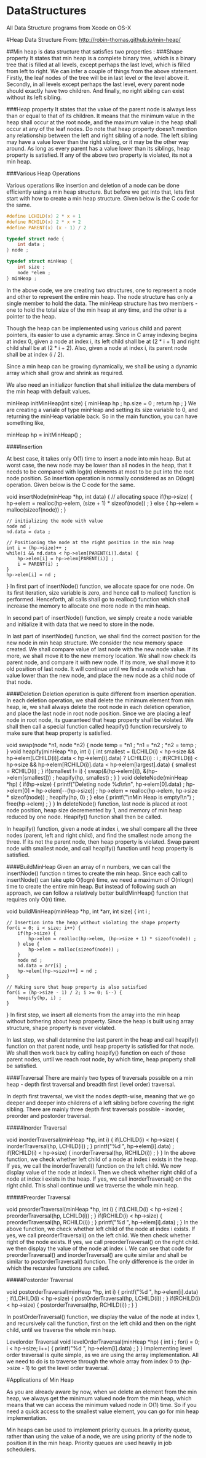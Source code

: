 # DataStructures
All Data Structure programs from Xcode on OS-X

#Heap Data Structure
From: http://robin-thomas.github.io/min-heap/

##Min heap is data structure that satisfies two properties :
###Shape property
It states that min heap is a complete binary tree, which is a binary tree that is filled at all levels, except perhaps the last level, which is filled from left to right.
We can infer a couple of things from the above statement. Firstly, the leaf nodes of the tree will be in last level or the level above it. Secondly, in all levels except perhaps the last level, every parent node should exactly have two children. And finally, no right sibilng can exist without its left sibling.

###Heap property
It states that the value of the parent node is always less than or equal to that of its children.
It means that the minimum value in the heap shall occur at the root node, and the maximum value in the heap shall occur at any of the leaf nodes. Do note that heap property doesn't mention any relationship between the left and right sibling of a node. The left sibling may have a value lower than the right sibling, or it may be the other way around. As long as every parent has a value lower than its siblings, heap property is satisfied.
If any of the above two property is violated, its not a min heap.

###Various Heap Operations

Various operations like insertion and deletion of a node can be done efficiently using a min heap structure. But before we get into that, lets first start with how to create a min heap structure. Given below is the C code for the same.

```c
#define LCHILD(x) 2 * x + 1
#define RCHILD(x) 2 * x + 2
#define PARENT(x) (x - 1) / 2

typedef struct node {
    int data ;
} node ;

typedef struct minHeap {
    int size ;
    node *elem ;
} minHeap ;
```

In the above code, we are creating two structures, one to represent a node and other to represent the entire min heap. The node structure has only a single member to hold the data. The minHeap structure has two members - one to hold the total size of the min heap at any time, and the other is a pointer to the heap.

Though the heap can be implemented using various child and parent pointers, its easier to use a dynamic array. Since in C array indexing begins at index 0, given a node at index i, its left child shall be at (2 * i + 1) and right child shall be at (2 * i + 2). Also, given a node at index i, its parent node shall be at index (i / 2).

Since a min heap can be growing dynamically, we shall be using a dynamic array which shall grow and shrink as required.

We also need an initializor function that shall initialize the data members of the min heap with default values.

minHeap initMinHeap(int size) {
    minHeap hp ;
    hp.size = 0 ;
    return hp ;
}
We are creating a variale of type minHeap and setting its size variable to 0, and returning the minHeap variable back. So in the main function, you can have something like,

minHeap hp = initMinHeap() ;

####Insertion

At best case, it takes only O(1) time to insert a node into min heap. But at worst case, the new node may be lower than all nodes in the heap, that it needs to be compared with log(n) elements at most to be put into the root node position. So insertion operation is normally considered as an O(logn) operation. Given below is the C code for the same.

void insertNode(minHeap *hp, int data) {
    // allocating space
    if(hp->size) {
        hp->elem = realloc(hp->elem, (size + 1) * sizeof(node)) ;
    } else {
        hp->elem = malloc(sizeof(node)) ;
    }

    // initializing the node with value
    node nd ;
    nd.data = data ;

    // Positioning the node at the right position in the min heap
    int i = (hp->size)++ ;
    while(i && nd.data < hp->elem[PARENT(i)].data) {
        hp->elem[i] = hp->elem[PARENT(i)] ;
        i = PARENT(i) ;
    }
    hp->elem[i] = nd ;
}
In first part of insertNode() function, we allocate space for one node. On its first iteration, size variable is zero, and hence call to malloc() function is performed. Henceforth, all calls shall go to realloc() function which shall increase the memory to allocate one more node in the min heap.

In second part of insertNode() function, we simply create a node variable and initialize it with data that we need to store in the node.

In last part of insertNode() function, we shall find the correct position for the new node in min heap structure. We consider the new memory space created. We shall compare value of last node with the new node value. If its more, we shall move it to the new memory location. We shall now check its parent node, and compare it with new node. If its more, we shall move it to old position of last node. It will continue until we find a node which has value lower than the new node, and place the new node as a child node of that node.

####Deletion
Deletion operation is quite different from insertion operation. In each deletion operation, we shall delete the minimum element from min heap, ie, we shall always delete the root node in each deletion operation, and place the last node in root node position. Since we are placing a leaf node in root node, its guaranteed that heap property shall be violated. We shall then call a special function called heapify() function recursively to make sure that heap property is satisfied.

void swap(node *n1, node *n2) {
    node temp = *n1 ;
    *n1 = *n2 ;
    *n2 = temp ;
}
void heapify(minHeap *hp, int i) {
    int smallest = (LCHILD(i) < hp->size && hp->elem[LCHILD(i)].data < hp->elem[i].data) ? LCHILD(i) : i ;
    if(RCHILD(i) < hp->size && hp->elem[RCHILD(i)].data < hp->elem[largest].data) {
        smallest = RCHILD(i) ;
    }
    if(smallest != i) {
        swap(&(hp->elem[i]), &(hp->elem[smallest])) ;
        heapify(hp, smallest) ;
    }
}
void deleteNode(minHeap *hp) {
    if(hp->size) {
        printf("Deleting node %d\n\n", hp->elem[0].data) ;
        hp->elem[0] = hp->elem[--(hp->size)] ;
        hp->elem = realloc(hp->elem, hp->size * sizeof(node)) ;
        heapify(hp, 0) ;
    } else {
        printf("\nMin Heap is empty!\n") ;
        free(hp->elem) ;
    }
}
In deleteNode() function, last node is placed at root node position, heap size decremented by 1, and memory of min heap reduced by one node. Heapify() function shall then be called.

In heapify() function, given a node at index i, we shall compare all the three nodes (parent, left and right child), and find the smallest node among the three. If its not the parent node, then heap property is violated. Swap parent node with smallest node, and call heapify() function until heap property is satisfied.

####BuildMinHeap
Given an array of n numbers, we can call the insertNode() function n times to create the min heap. Since each call to insertNode() can take upto O(logn) time, we need a maximum of O(nlogn) time to create the entire min heap. But instead of following such an approach, we can follow a relatively better buildMinHeap() function that requires only O(n) time.

void buildMinHeap(minHeap *hp, int *arr, int size) {
    int i ;

    // Insertion into the heap without violating the shape property
    for(i = 0; i < size; i++) {
        if(hp->size) {
            hp->elem = realloc(hp->elem, (hp->size + 1) * sizeof(node)) ;
        } else {
            hp->elem = malloc(sizeof(node)) ;
        }
        node nd ;
        nd.data = arr[i] ;
        hp->elem[(hp->size)++] = nd ;
    }

    // Making sure that heap property is also satisfied
    for(i = (hp->size - 1) / 2; i >= 0; i--) {
        heapify(hp, i) ;
    }
}
In first step, we insert all elements from the array into the min heap without bothering about heap property. Since the heap is built using array structure, shape property is never violated.

In last step, we shall determine the last parent in the heap and call heapify() function on that parent node, until heap property is satisfied for that node. We shall then work back by calling heapify() function on each of those parent nodes, until we reach root node, by which time, heap property shall be satisfied.

####Traversal
There are mainly two types of traversals possible on a min heap - depth first traversal and breadth first (level order) traversal.

In depth first traversal, we visit the nodes depth-wise, meaning that we go deeper and deeper into childrens of a left sibling before covering the right sibling. There are mainly three depth first traversals possible - inorder, preorder and postorder traversal.

#####Inorder Traversal

void inorderTraversal(minHeap *hp, int i) {
    if(LCHILD(i) < hp->size) {
        inorderTraversal(hp, LCHILD(i)) ;
    }
    printf("%d ", hp->elem[i].data) ;
    if(RCHILD(i) < hp->size) {
        inorderTraversal(hp, RCHILD(i)) ;
    }
}
In the above function, we check whether left child of a node at index i exists in the heap. If yes, we call the inorderTraveral() function on the left child. We now display value of the node at index i. Then we check whether right child of a node at index i exists in the heap. If yes, we call inorderTraversal() on the right child. This shall continue until we traverse the whole min heap.

#####Preorder Traversal

void preorderTraversal(minHeap *hp, int i) {
    if(LCHILD(i) < hp->size) {
        preorderTraversal(hp, LCHILD(i)) ;
    }
    if(RCHILD(i) < hp->size) {
        preorderTraversal(hp, RCHILD(i)) ;
    }
    printf("%d ", hp->elem[i].data) ;
}
In the above function, we check whether left child of the node at index i exists. If yes, we call preorderTraversal() on the left child. We then check whether right of the node exists. If yes, we call preorderTraversal() on the right child. we then display the value of the node at index i. We can see that code for preorderTraversal() and inorderTraversal() are quite similar and shall be similar to postorderTraversal() function. The only difference is the order in which the recursive functions are called.

#####Postorder Traversal

void postorderTraversal(minHeap *hp, int i) {
    printf("%d ", hp->elem[i].data) ;
    if(LCHILD(i) < hp->size) {
        postOrderTraversal(hp, LCHILD(i)) ;
    }
    if(RCHILD(i) < hp->size) {
        postorderTraversal(hp, RCHILD(i)) ;
    }
}

In postOrderTraversal() function, we display the value of the node at index 1, and recursively call the function, first on the left child and then on the right child, until we traverse the whole min heap.

Levelorder Traversal
void levelOrderTraversal(minHeap *hp) {
    int i ;
    for(i = 0; i < hp->size; i++) {
        printf("%d ", hp->elem[i].data) ;
    }
}
Implementing level order traversal is quite simple, as we are using the array implementation. All we need to do is to traverse through the whole array from index 0 to (hp->size - 1) to get the level order traversal.

#Applications of Min Heap

As you are already aware by now, when we delete an element from the min heap, we always get the minimum valued node from the min heap, which means that we can access the minimum valued node in O(1) time. So if you need a quick access to the smallest value element, you can go for min heap implementation.

Min heaps can be used to implement priority queues. In a priority queue, rather than using the value of a node, we are using priority of the node to position it in the min heap. Priority queues are used heavily in job schedulers.
